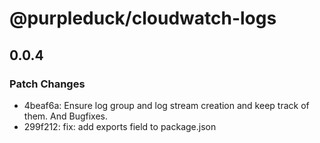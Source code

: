 # @purpleduck/cloudwatch-logs

## 0.0.4

### Patch Changes

- 4beaf6a: Ensure log group and log stream creation and keep track of them. And Bugfixes.
- 299f212: fix: add exports field to package.json
